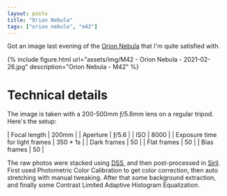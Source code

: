 ```yaml
---
layout: postx
title: "Orion Nebula"
tags: ["orion nebula", "m42"]
---
```

Got an image last evening of the [Orion Nebula](https://en.wikipedia.org/wiki/Orion_Nebula)
that I'm quite satisfied with.

{% include figure.html url="assets/img/M42 - Orion Nebula - 2021-02-26.jpg" description="Orion Nebula - M42" %}

# Technical details

The image is taken with a 200-500mm ƒ/5.6mm lens on a regular tripod. Here's
the setup:

| Focal length | 200mm |
| Aperture | ƒ/5.6 |
| ISO | 8000 |
| Exposure time for light frames | 350 * 1s |
| Dark frames | 50 |
| Flat frames | 50 |
| Bias frames | 50 |

The raw photos were stacked using [DSS](http://deepskystacker.free.fr/english/index.html),
and then post-processed in [Siril](https://www.siril.org/). First used
Photometric Color Calibration to get color correction, then auto stretching with
manual tweaking. After that some background extraction, and finally some
Contrast Limited Adaptive Histogram Equalization.
